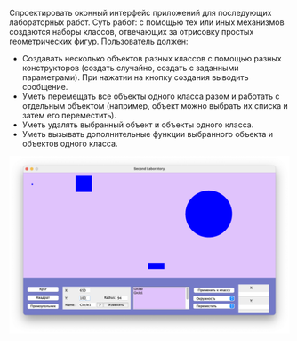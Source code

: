 
Спроектировать оконный интерфейс приложений для последующих лабораторных работ. Суть работ: с помощью тех или иных механизмов создаются наборы классов, отвечающих за отрисовку простых геометрических фигур.
Пользователь должен:
- Создавать несколько объектов разных классов с помощью разных конструкторов (создать случайно, создать с заданными параметрами). При нажатии на кнопку создания выводить сообщение.
- Уметь перемещать все объекты одного класса разом и работать с отдельным объектом (например, объект можно выбрать их списка и затем его переместить).
- Уметь удалять выбранный объект и объекты одного класса.
- Уметь вызывать дополнительные функции выбранного объекта и объектов одного класса.

![screenshot](/Lab2/example.png?raw=true)